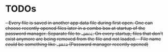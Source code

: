 # TODOs

~~- Every file is saved in another app data file during first open. One can choose recently opened files later in a combo box at startup of the password manager. Separate file to `.pmrc`. On every startup, files that don't exist anymore are being removed from the file and not loaded.
    - File name _could_ be something like `.pmro` (Password manager recently opened)~~

